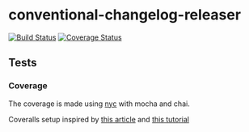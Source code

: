 # conventional-changelog-releaser

[![Build Status](https://travis-ci.org/slayerfat/releaser.svg?branch=master)](https://travis-ci.org/slayerfat/releaser)
[![Coverage Status](https://coveralls.io/repos/github/slayerfat/conventional-changelog-releaser/badge.svg?branch=master)](https://coveralls.io/github/slayerfat/conventional-changelog-releaser?branch=master)

## Tests

### Coverage
The coverage is made using [nyc](https://github.com/istanbuljs/nyc) with mocha
and chai.

Coveralls setup inspired by [this article](http://azimi.me/2016/09/30/nyc-mocha-typescript.1.html)
and [this tutorial](https://istanbul.js.org/docs/tutorials/typescript/)
